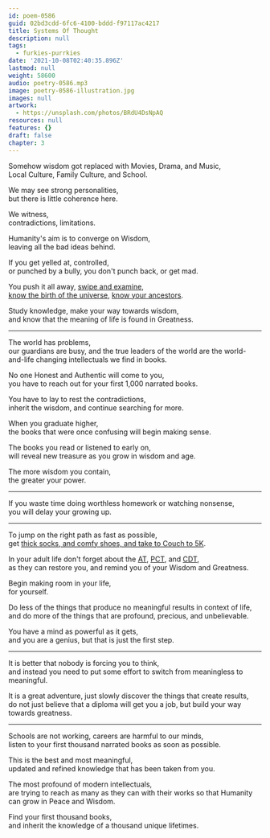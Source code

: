 ```yaml
---
id: poem-0586
guid: 02bd3cdd-6fc6-4100-bddd-f97117ac4217
title: Systems Of Thought
description: null
tags:
  - furkies-purrkies
date: '2021-10-08T02:40:35.896Z'
lastmod: null
weight: 58600
audio: poetry-0586.mp3
image: poetry-0586-illustration.jpg
images: null
artwork:
  - https://unsplash.com/photos/BRdU4DsNpAQ
resources: null
features: {}
draft: false
chapter: 3
---
```


Somehow wisdom got replaced with Movies, Drama, and Music,\
Local Culture, Family Culture, and School.

We may see strong personalities,\
but there is little coherence here.

We witness,\
contradictions, limitations.

Humanity's aim is to converge on Wisdom,\
leaving all the bad ideas behind.

If you get yelled at, controlled,\
or punched by a bully, you don't punch back, or get mad.

You push it all away, [swipe and examine](https://www.youtube.com/watch?v=Jf_ajrfTrp8),\
[know the birth of the universe](https://www.youtube.com/watch?v=C2Ebp7IsPW4), [know your ancestors](https://www.youtube.com/watch?v=gZpsVSVRsZk).

Study knowledge, make your way towards wisdom,\
and know that the meaning of life is found in Greatness.

---

The world has problems,\
our guardians are busy, and the true leaders of the world are the world-and-life changing intellectuals we find in books.

No one Honest and Authentic will come to you,\
you have to reach out for your first 1,000 narrated books.

You have to lay to rest the contradictions,\
inherit the wisdom, and continue searching for more.

When you graduate higher,\
the books that were once confusing will begin making sense.

The books you read or listened to early on,\
will reveal new treasure as you grow in wisdom and age.

The more wisdom you contain,\
the greater your power.

---

If you waste time doing worthless homework or watching nonsense,\
you will delay your growing up.

---

To jump on the right path as fast as possible,\
get [thick socks, and comfy shoes, and take to Couch to 5K](https://www.youtube.com/watch?v=YACmfwcBDnM).

In your adult life don't forget about the [AT](https://www.youtube.com/watch?v=hPSvdKTEZug), [PCT](https://www.youtube.com/watch?v=A41CQzqUj8c), and [CDT](https://www.youtube.com/watch?v=ExP3ikM_wko),\
as they can restore you, and remind you of your Wisdom and Greatness.

Begin making room in your life,\
for yourself.

Do less of the things that produce no meaningful results in context of life,\
and do more of the things that are profound, precious, and unbelievable.

You have a mind as powerful as it gets,\
and you are a genius, but that is just the first step.

---

It is better that nobody is forcing you to think,\
and instead you need to put some effort to switch from meaningless to meaningful.

It is a great adventure, just slowly discover the things that create results,\
do not just believe that a diploma will get you a job, but build your way towards greatness.

---

Schools are not working, careers are harmful to our minds,\
listen to your first thousand narrated books as soon as possible.

This is the best and most meaningful,\
updated and refined knowledge that has been taken from you.

The most profound of modern intellectuals,\
are trying to reach as many as they can with their works so that Humanity can grow in Peace and Wisdom.

Find your first thousand books,\
and inherit the knowledge of a thousand unique lifetimes.
